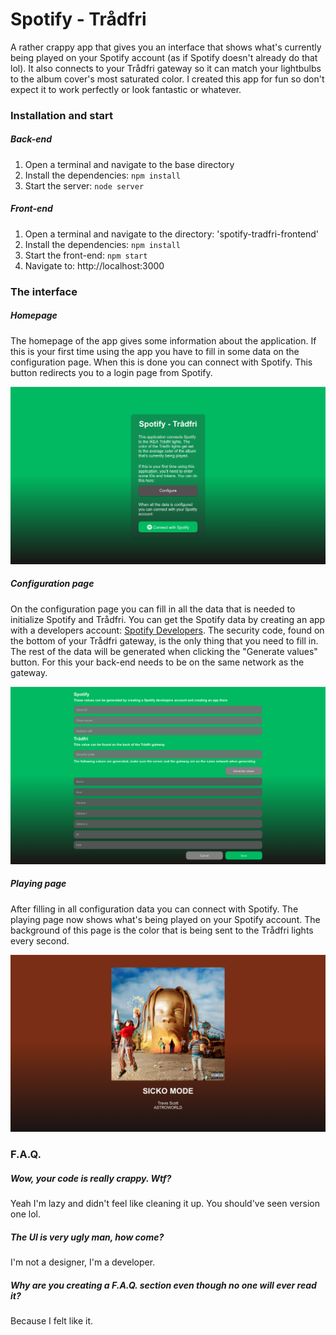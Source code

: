# Spotify - Trådfri
A rather crappy app that gives you an interface that shows what's currently being played on your Spotify account (as if Spotify doesn't already do that lol). It also connects to your Trådfri gateway so it can match your lightbulbs to the album cover's most saturated color. I created this app for fun so don't expect it to work perfectly or look fantastic or whatever.

### Installation and start

##### Back-end

1. Open a terminal and navigate to the base directory
2. Install the dependencies: `npm install`
3. Start the server: `node server`

##### Front-end

1. Open a terminal and navigate to the directory: 'spotify-tradfri-frontend'
2. Install the dependencies: `npm install`
3. Start the front-end: `npm start`
4. Navigate to: http://localhost:3000

### The interface

##### Homepage

The homepage of the app gives some information about the application. If this is your first time using the app you have to fill in some data on the configuration page. When this is done you can connect with Spotify. This button redirects you to a login page from Spotify.

![](./app-1.png)

##### Configuration page

On the configuration page you can fill in all the data that is needed to initialize Spotify and Trådfri. You can get the Spotify data by creating an app with a developers account: [Spotify Developers](https://developer.spotify.com/dashboard/login). The security code, found on the bottom of your Trådfri gateway, is the only thing that you need to fill in. The rest of the data will be generated when clicking the "Generate values" button. For this your back-end needs to be on the same network as the gateway. 

![](./app-2.png)

##### Playing page

After filling in all configuration data you can connect with Spotify. The playing page now shows what's being played on your Spotify account. The background of this page is the color that is being sent to the Trådfri lights every second.

![](./app-3.png)

### F.A.Q.

##### Wow, your code is really crappy. Wtf?

Yeah I'm lazy and didn't feel like cleaning it up. You should've seen version one lol.

##### The UI is very ugly man, how come?

I'm not a designer, I'm a developer.

##### Why are you creating a F.A.Q. section even though no one will ever read it?

Because I felt like it.  